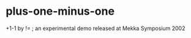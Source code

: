 plus-one-minus-one
==================

+1-1 by != ; an experimental demo released at Mekka Symposium 2002